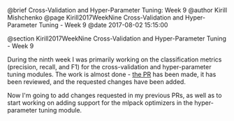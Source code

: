 @brief Cross-Validation and Hyper-Parameter Tuning: Week 9
@author Kirill Mishchenko
@page Kirill2017WeekNine Cross-Validation and Hyper-Parameter Tuning - Week 9
@date 2017-08-02 15:15:00

@section Kirill2017WeekNine Cross-Validation and Hyper-Parameter Tuning - Week 9

During the ninth week I was primarily working on the classification metrics
(precision, recall, and F1) for the cross-validation and hyper-parameter tuning
modules. The work is almost done - [the
PR](https://github.com/mlpack/mlpack/pull/1074) has been made, it has been
reviewed, and the requested changes have been added.

Now I'm going to add changes requested in my previous PRs, as well as to start
working on adding support for the mlpack optimizers in the hyper-parameter
tuning module.